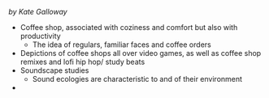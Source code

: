 *by Kate Galloway*

- Coffee shop, associated with coziness and comfort but also with productivity
	- The idea of regulars, familiar faces and coffee orders
- Depictions of coffee shops all over video games, as well as coffee shop remixes and lofi hip hop/ study beats
- Soundscape studies
	- Sound ecologies are characteristic to and of their environment
- 